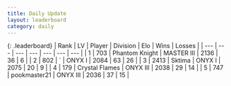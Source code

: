 ```yaml
---
title: Daily Update
layout: leaderboard
category: daily
---
```


{: .leaderboard}
| Rank | LV | Player | Division | Elo | Wins | Losses |
| --- | --- | --- | --- | --- | --- | --- |
| <span data-change="1">1</span> | 703 | <span title="ID: 742939">Phantom Knight</span> | MASTER III | <span data-change="61">2136</span> | <span data-change="9">36</span> | <span data-change="1">6</span> |
| <span data-change="-1">2</span> | 802 | <span title="ID: 224611">´</span> | ONYX I | <span data-change="-11">2084</span> | <span data-change="19">63</span> | <span data-change="14">26</span> |
| <span data-change="15">3</span> | 2413 | <span title="ID: 353063">Sktima</span> | ONYX I | <span data-change="157">2075</span> | <span data-change="18">20</span> | <span data-change="3">9</span> |
| <span data-change="8">4</span> | 179 | <span title="ID: 725085">Crystal Flames</span> | ONYX III | <span data-change="88">2038</span> | <span data-change="20">29</span> | <span data-change="10">14</span> |
| <span data-change="3">5</span> | 747 | <span title="ID: 652474">pookmaster21</span> | ONYX III | <span data-change="54">2036</span> | <span data-change="15">37</span> | <span data-change="7">15</span> |
